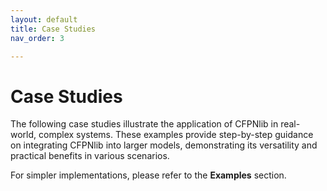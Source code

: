 ```yaml
---
layout: default
title: Case Studies
nav_order: 3

---
```


# Case Studies

The following case studies illustrate the application of CFPNlib in real-world, complex systems. These examples provide step-by-step guidance on integrating CFPNlib into larger models, demonstrating its versatility and practical benefits in various scenarios.

For simpler implementations, please refer to the **Examples** section.

